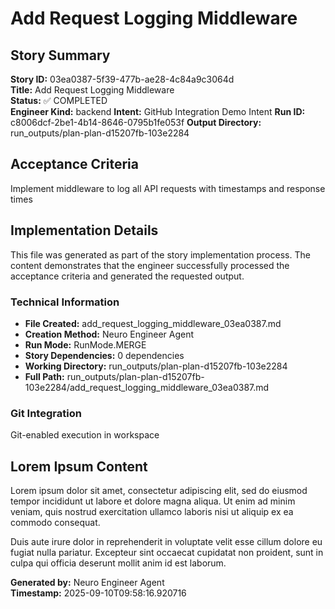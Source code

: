 # Add Request Logging Middleware

## Story Summary
**Story ID:** 03ea0387-5f39-477b-ae28-4c84a9c3064d  
**Title:** Add Request Logging Middleware  
**Status:** ✅ COMPLETED  
**Engineer Kind:** backend
**Intent:** GitHub Integration Demo Intent
**Run ID:** c8006dcf-2be1-4b14-8646-0795b1fe053f
**Output Directory:** run_outputs/plan-plan-d15207fb-103e2284

## Acceptance Criteria
Implement middleware to log all API requests with timestamps and response times

## Implementation Details
This file was generated as part of the story implementation process. The content demonstrates that the engineer successfully processed the acceptance criteria and generated the requested output.

### Technical Information
- **File Created:** add_request_logging_middleware_03ea0387.md
- **Creation Method:** Neuro Engineer Agent
- **Run Mode:** RunMode.MERGE
- **Story Dependencies:** 0 dependencies
- **Working Directory:** run_outputs/plan-plan-d15207fb-103e2284
- **Full Path:** run_outputs/plan-plan-d15207fb-103e2284/add_request_logging_middleware_03ea0387.md

### Git Integration
Git-enabled execution in workspace

## Lorem Ipsum Content
Lorem ipsum dolor sit amet, consectetur adipiscing elit, sed do eiusmod tempor incididunt ut labore et dolore magna aliqua. Ut enim ad minim veniam, quis nostrud exercitation ullamco laboris nisi ut aliquip ex ea commodo consequat.

Duis aute irure dolor in reprehenderit in voluptate velit esse cillum dolore eu fugiat nulla pariatur. Excepteur sint occaecat cupidatat non proident, sunt in culpa qui officia deserunt mollit anim id est laborum.

**Generated by:** Neuro Engineer Agent  
**Timestamp:** 2025-09-10T09:58:16.920716
